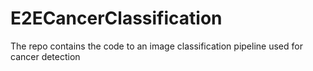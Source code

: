 # E2ECancerClassification
The repo contains the code to an image classification pipeline used for cancer detection
